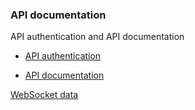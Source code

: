 ### API documentation
 
API authentication and API documentation
 
* [API authentication](./rest_api_sign.md)
 
* [API documentation](./rest_api.md)
 
[WebSocket data](./websocket.md)
 
